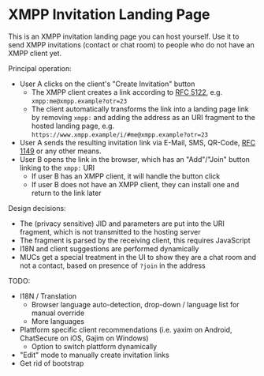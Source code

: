 # XMPP Invitation Landing Page

This is an XMPP invitation landing page you can host yourself. Use it to send
XMPP invitations (contact or chat room) to people who do not have an XMPP
client yet.

Principal operation:

 * User A clicks on the client's "Create Invitation" button
    * The XMPP client creates a link according to [RFC 5122](https://tools.ietf.org/html/rfc5122), e.g. `xmpp:me@xmpp.example?otr=23`
    * The client automatically transforms the link into a landing page link by removing `xmpp:` and adding the address as an URI fragment to the hosted landing page, e.g. `https://www.xmpp.example/i/#me@xmpp.example?otr=23`
 * User A sends the resulting invitation link via E-Mail, SMS, QR-Code, [RFC 1149](https://tools.ietf.org/html/rfc1149) or any other means.
 * User B opens the link in the browser, which has an "Add"/"Join" button linking to the `xmpp:` URI
   * If user B has an XMPP client, it will handle the button click
   * If user B does not have an XMPP client, they can install one and return to the link later

Design decisions:

 * The (privacy sensitive) JID and parameters are put into the URI fragment, which is not transmitted to the hosting server
 * The fragment is parsed by the receiving client, this requires JavaScript
 * I18N and client suggestions are performed dynamically
 * MUCs get a special treatment in the UI to show they are a chat room and not a contact, based on presence of `?join` in the address


TODO:

 * I18N / Translation
   * Browser language auto-detection, drop-down / language list for manual override
   * More languages
 * Plattform specific client recommendations (i.e. yaxim on Android, ChatSecure on iOS, Gajim on Windows)
   * Option to switch plattform dynamically
 * "Edit" mode to manually create invitation links
 * Get rid of bootstrap
